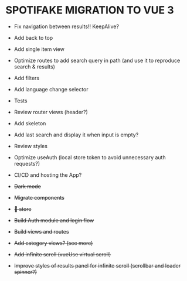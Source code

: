 # SPOTIFAKE MIGRATION TO VUE 3

- Fix navigation between results!! KeepAlive?
- Add back to top
- Add single item view
- Optimize routes to add search query in path (and use it to reproduce search & results)
- Add filters
- Add language change selector
- Tests
- Review router views (header?)
- Add skeleton
- Add last search and display it when input is empty?
- Review styles
- Optimize useAuth (local store token to avoid unnecessary auth requests?)
- CI/CD and hosting the App?

- ~~Dark mode~~
- ~~Migrate components~~
- ~~🍍 store~~
- ~~Build Auth module and login flow~~
- ~~Build views and routes~~
- ~~Add category views? (see more)~~
- ~~Add infinite scroll (vueUse virtual scroll)~~
- ~~Improve styles of results panel for infinite scroll (scrollbar and loader spinner?)~~
